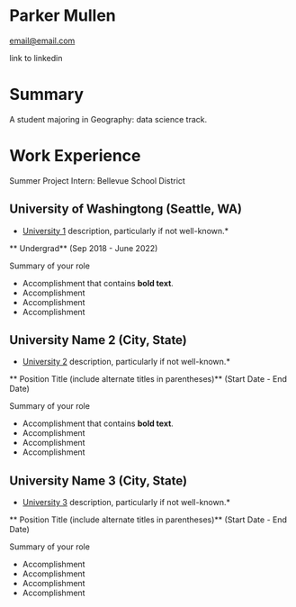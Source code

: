 # Parker Mullen

email@email.com

link to linkedin

# Summary

A student majoring in Geography: data science track.

# Work Experience
Summer Project Intern: Bellevue School District

## University of Washingtong (Seattle, WA)

* [University 1][] description, particularly if not well-known.*

** Undergrad** (Sep 2018 - June 2022)

Summary of your role

- Accomplishment that contains **bold text**.
- Accomplishment
- Accomplishment
- Accomplishment

## University Name 2 (City, State)
* [University 2][] description, particularly if not well-known.*

** Position Title (include alternate titles in parentheses)** (Start Date - End Date)

Summary of your role

- Accomplishment that contains **bold text**.
- Accomplishment
- Accomplishment
- Accomplishment

## University Name 3 (City, State)
* [University 3][] description, particularly if not well-known.*

** Position Title (include alternate titles in parentheses)** (Start Date - End Date)

Summary of your role

- Accomplishment
- Accomplishment
- Accomplishment
- Accomplishment


[University 1]: http://www.univ1.edu
[University 2]: http://www.univ2.edu
[University 3]: http://www.univ3.edu